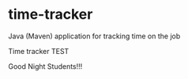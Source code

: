 # time-tracker
Java (Maven) application for tracking time on the job

Time tracker TEST

Good Night Students!!!
